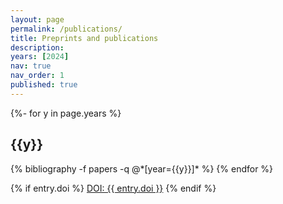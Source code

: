 ```yaml
---
layout: page
permalink: /publications/
title: Preprints and publications
description: 
years: [2024]
nav: true
nav_order: 1
published: true
---
```

<!-- _pages/publications.md -->
<div class="publications">

{%- for y in page.years %}
  <h2 class="year">{{y}}</h2>
  {% bibliography -f papers -q @*[year={{y}}]* %}
{% endfor %}

{% if entry.doi %}
  <a href="https://doi.org/{{ entry.doi }}" target="_blank">DOI: {{ entry.doi }}</a>
{% endif %}

</div>
